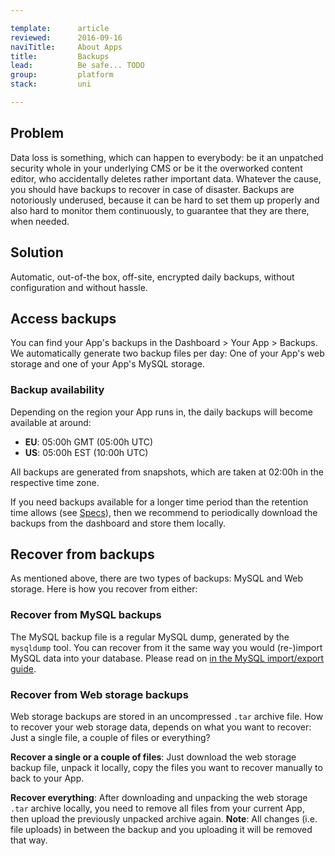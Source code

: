 ```yaml
---

template:      article
reviewed:      2016-09-16
naviTitle:     About Apps
title:         Backups
lead:          Be safe... TODO
group:         platform
stack:         uni

---
```


## Problem

Data loss is something, which can happen to everybody: be it an unpatched security whole in your underlying CMS or be it the overworked content editor, who accidentally deletes rather important data. Whatever the cause, you should have backups to recover in case of disaster. Backups are notoriously underused, because it can be hard to set them up properly and also hard to monitor them continuously, to guarantee that they are there, when needed.

## Solution

Automatic, out-of-the box, off-site, encrypted daily backups, without configuration and without hassle.

## Access backups

You can find your App's backups in the Dashboard > Your App > Backups. We automatically generate two backup files per day: One of your App's web storage and one of your App's MySQL storage.

### Backup availability

Depending on the region your App runs in, the daily backups will become available at around:

* **EU**: 05:00h GMT (05:00h UTC)
* **US**: 05:00h EST (10:00h UTC)

All backups are generated from snapshots, which are taken at 02:00h in the respective time zone.

If you need backups available for a longer time period than the retention time allows (see [Specs](https://www.fortrabbit.com/specs)), then we recommend to periodically download the backups from the dashboard and store them locally.

## Recover from backups

As mentioned above, there are two types of backups: MySQL and Web storage. Here is how you recover from either:

### Recover from MySQL backups

The MySQL backup file is a regular MySQL dump, generated by the `mysqldump` tool. You can recover from it the same way you would (re-)import MySQL data into your database. Please read on [in the MySQL import/export guide](mysql#toc-export-amp-import).

### Recover from Web storage backups

Web storage backups are stored in an uncompressed `.tar` archive file. How to recover your web storage data, depends on what you want to recover: Just a single file, a couple of files or everything?

**Recover a single or a couple of files**: Just download the web storage backup file, unpack it locally, copy the files you want to recover manually to back to your App.

**Recover everything**: After downloading and unpacking the web storage `.tar` archive locally, you need to remove all files from your current App, then upload the previously unpacked archive again. **Note**: All changes (i.e. file uploads) in between the backup and you uploading it will be removed that way.
